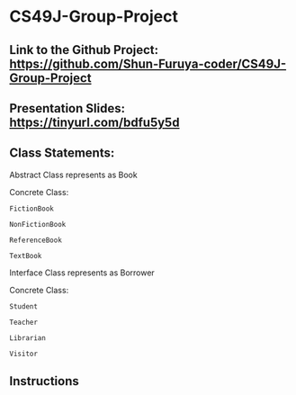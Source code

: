 # CS49J-Group-Project

## Link to the Github Project: https://github.com/Shun-Furuya-coder/CS49J-Group-Project

## Presentation Slides: https://tinyurl.com/bdfu5y5d

## Class Statements:

  Abstract Class represents as Book 
  
  Concrete Class: 
    
    FictionBook 
    
    NonFictionBook
    
    ReferenceBook
    
    TextBook
    
  Interface Class represents as Borrower
    
   Concrete Class: 
   
    Student 
    
    Teacher
    
    Librarian
    
    Visitor
    
## Instructions
